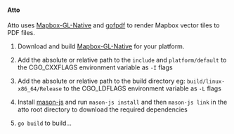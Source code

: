 #### Atto

Atto uses [Mapbox-GL-Native](https://github.com/mapbox/mapbox-gl-native) and [gofpdf](https://github.com/jung-kurt/gofpdf) to render Mapbox vector tiles to PDF files.

1. Download and build [Mapbox-GL-Native](https://github.com/mapbox/mapbox-gl-native) for your platform.

2. Add the absolute or relative path to the `include` and `platform/default` to the CGO_CXXFLAGS environment variable as `-I` flags
  
3. Add the absolute or relative path to the build directory eg: `build/linux-x86_64/Release` to the CGO_LDFLAGS environment variable as `-L` flags

4. Install [mason-js](https://github.com/mapbox/mason-js) and run `mason-js install` and then `mason-js link` in the atto root directory to download the required dependencies 

5. `go build` to build...

